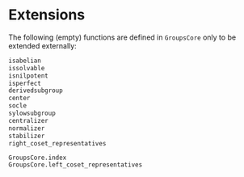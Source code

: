 # Extensions

The following (empty) functions are defined in `GroupsCore` only to be extended
externally:

```julia
isabelian
issolvable
isnilpotent
isperfect
derivedsubgroup
center
socle
sylowsubgroup
centralizer
normalizer
stabilizer
right_coset_representatives
```

```@docs
GroupsCore.index
GroupsCore.left_coset_representatives
```
